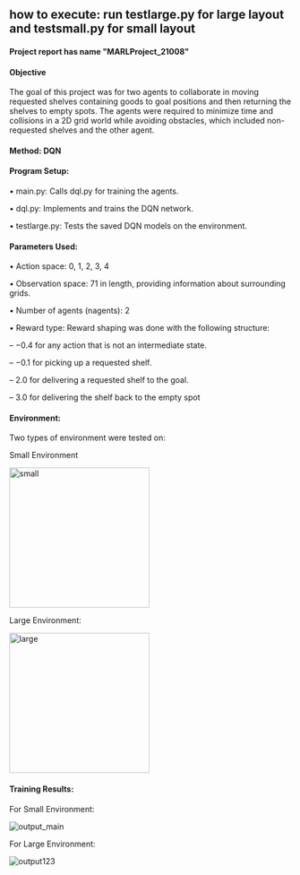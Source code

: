## how to execute: run testlarge.py for large layout and testsmall.py for small layout

#### Project report has name "MARLProject_21008"

#### Objective
The goal of this project was for two agents to collaborate in moving requested shelves containing goods to
 goal positions and then returning the shelves to empty spots. The agents were required to minimize time
 and collisions in a 2D grid world while avoiding obstacles, which included non-requested shelves and the
 other agent.

 #### Method: DQN

 #### Program Setup:
 • main.py: Calls dql.py for training the agents.
 
 • dql.py: Implements and trains the DQN network.
 
 • testlarge.py: Tests the saved DQN models on the environment.

 #### Parameters Used:
 • Action space: 0, 1, 2, 3, 4
 
 • Observation space: 71 in length, providing information about surrounding grids.
 
 • Number of agents (nagents): 2
 
 • Reward type: Reward shaping was done with the following structure:
 
 – −0.4 for any action that is not an intermediate state.
 
 – −0.1 for picking up a requested shelf.
 
 – 2.0 for delivering a requested shelf to the goal.
 
 – 3.0 for delivering the shelf back to the empty spot

 #### Environment:
 Two types of environment were tested on:

 Small Environment
 
 <img width="250" alt="small" src="https://github.com/user-attachments/assets/032bd60e-c083-4539-9115-3e8fa18868e2">


 Large Environment:

 <img width="250" alt="large" src="https://github.com/user-attachments/assets/e6f8e05b-102b-40ca-b3e2-7c2b61e99297">


 #### Training Results:

 For Small Environment: 

 ![output_main](https://github.com/user-attachments/assets/a7dff751-b3ec-4642-a1c1-752abff9af41)


 For Large Environment:

 
![output123](https://github.com/user-attachments/assets/571561d5-5831-4906-90c6-3af62e47b074)



 
